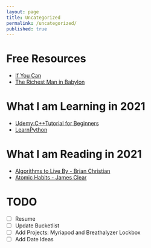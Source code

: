 ```yaml
---
layout: page
title: Uncategorized
permalink: /uncategorized/
published: true
---
```


# Free Resources


 - [If You Can](https://www.etf.com/docs/IfYouCan.pdf) 
 - [The Richest Man in Babylon](http://www.ccsales.com/the_richest_man_in_babylon.pdf)


# What I am Learning in 2021

 - [Udemy:C++Tutorial for Beginners](https://www.udemy.com/course/free-learn-c-tutorial-beginners/)
 - [LearnPython](https://www.learnpython.org/)

# What I am Reading in 2021
 - [Algorithms to Live By - Brian Christian](https://www.audible.com/pd/Algorithms-to-Live-By-Audiobook/B01D24NLWO?ref=a_library_t_c5_libItem_&pf_rd_p=85df3330-9dc4-4a45-ae69-93cc2fc25ca4&pf_rd_r=BACYVZEPWYVRGH5RQWYP)
 - [Atomic Habits - James Clear](https://www.audible.com/pd/Atomic-Habits-Audiobook/1524779261?ref=a_library_t_c5_libItem_&pf_rd_p=85df3330-9dc4-4a45-ae69-93cc2fc25ca4&pf_rd_r=BACYVZEPWYVRGH5RQWYP)

# TODO
 - [ ] Resume
 - [ ] Update Bucketlist
 - [ ] Add Projects: Myriapod and Breathalyzer Lockbox
 - [ ] Add Date Ideas
